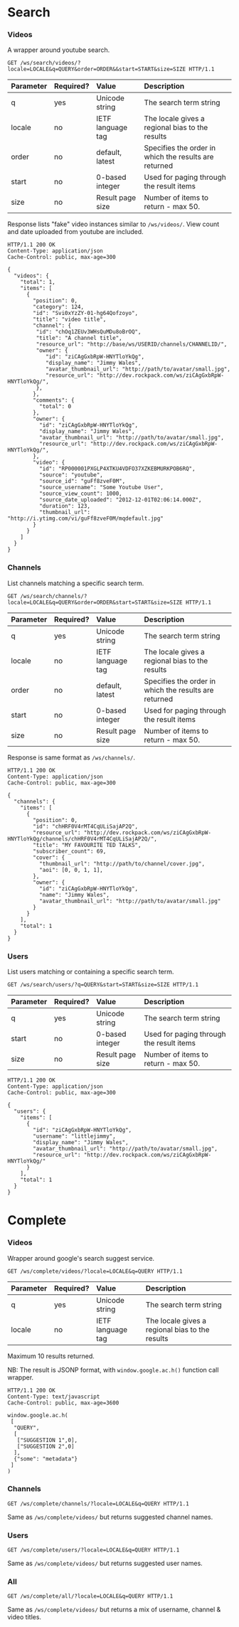 Search
======

### Videos

A wrapper around youtube search.

```http
GET /ws/search/videos/?locale=LOCALE&q=QUERY&order=ORDER&&start=START&size=SIZE HTTP/1.1
```

Parameter      | Required? | Value             | Description
:------------- | :-------- | :---------------- | :----------
q              | yes       | Unicode string    | The search term string
locale         | no        | IETF language tag | The locale gives a regional bias to the results
order          | no        | default, latest   | Specifies the order in which the results are returned
start          | no        | 0-based integer   | Used for paging through the result items
size           | no        | Result page size  | Number of items to return - max 50.

Response lists "fake" video instances similar to `/ws/videos/`.
View count and date uploaded from youtube are included.

```http
HTTP/1.1 200 OK
Content-Type: application/json
Cache-Control: public, max-age=300

{
  "videos": {
    "total": 1,
    "items": [
      {
        "position": 0,
        "category": 124,
        "id": "Svi0xYzZY-01-hg64Qofzoyo",
        "title": "video title",
        "channel": {
         "id": "chOq1ZEUv3WHsQuMDu8oBrOQ",
         "title": "A channel title",
         "resource_url": "http://base/ws/USERID/channels/CHANNELID/",
         "owner": {
            "id": "ziCAgGxbRpW-HNYTloYkQg",
            "display_name": "Jimmy Wales",
            "avatar_thumbnail_url": "http://path/to/avatar/small.jpg",
            "resource_url": "http://dev.rockpack.com/ws/ziCAgGxbRpW-HNYTloYkQg/",
         },
        },
        "comments": {
          "total": 0
        },
        "owner": {
          "id": "ziCAgGxbRpW-HNYTloYkQg",
          "display_name": "Jimmy Wales",
          "avatar_thumbnail_url": "http://path/to/avatar/small.jpg",
          "resource_url": "http://dev.rockpack.com/ws/ziCAgGxbRpW-HNYTloYkQg/",
        },
        "video": {
          "id": "RP000001PXGLP4XTKU4VDFO37XZKEBMURKPOB6RQ",
          "source": "youtube",
          "source_id": "guFf8zveF0M",
          "source_username": "Some Youtube User",
          "source_view_count": 1000,
          "source_date_uploaded": "2012-12-01T02:06:14.000Z",
          "duration": 123,
          "thumbnail_url": "http://i.ytimg.com/vi/guFf8zveF0M/mqdefault.jpg"
        }
      }
    ]
  }
}
```

### Channels

List channels matching a specific search term.

```http
GET /ws/search/channels/?locale=LOCALE&q=QUERY&order=ORDER&start=START&size=SIZE HTTP/1.1
```

Parameter      | Required? | Value             | Description
:------------- | :-------- | :---------------- | :----------
q              | yes       | Unicode string    | The search term string
locale         | no        | IETF language tag | The locale gives a regional bias to the results
order          | no        | default, latest   | Specifies the order in which the results are returned
start          | no        | 0-based integer   | Used for paging through the result items
size           | no        | Result page size  | Number of items to return - max 50.

Response is same format as `/ws/channels/`.

```http
HTTP/1.1 200 OK
Content-Type: application/json
Cache-Control: public, max-age=300

{
  "channels": {
    "items": [
      {
        "position": 0,
        "id": "chHRF0V4rMT4CqULiSajAP2Q",
        "resource_url": "http://dev.rockpack.com/ws/ziCAgGxbRpW-HNYTloYkQg/channels/chHRF0V4rMT4CqULiSajAP2Q/",
        "title": "MY FAVOURITE TED TALKS",
        "subscriber_count": 69,
        "cover": {
          "thumbnail_url": "http://path/to/channel/cover.jpg",
          "aoi": [0, 0, 1, 1],
        },
        "owner": {
          "id": "ziCAgGxbRpW-HNYTloYkQg",
          "name": "Jimmy Wales",
          "avatar_thumbnail_url": "http://path/to/avatar/small.jpg"
        }
      }
    ],
    "total": 1
  }
}
```

### Users

List users matching or containing a specific search term.

```http
GET /ws/search/users/?q=QUERY&start=START&size=SIZE HTTP/1.1
```

Parameter      | Required? | Value             | Description
:------------- | :-------- | :---------------- | :----------
q              | yes       | Unicode string    | The search term string
start          | no        | 0-based integer   | Used for paging through the result items
size           | no        | Result page size  | Number of items to return - max 50.

```http
HTTP/1.1 200 OK
Content-Type: application/json
Cache-Control: public, max-age=300

{
  "users": {
    "items": [
      {
        "id": "ziCAgGxbRpW-HNYTloYkQg",
        "username": "littlejimmy",
        "display_name": "Jimmy Wales",
        "avatar_thumbnail_url": "http://path/to/avatar/small.jpg",
        "resource_url": "http://dev.rockpack.com/ws/ziCAgGxbRpW-HNYTloYkQg/"
      }
    ],
    "total": 1
  }
}

```

Complete
========

### Videos

Wrapper around google's search suggest service.

```http
GET /ws/complete/videos/?locale=LOCALE&q=QUERY HTTP/1.1
```

Parameter      | Required? | Value             | Description
:------------- | :-------- | :---------------- | :----------
q              | yes       | Unicode string    | The search term string
locale         | no        | IETF language tag | The locale gives a regional bias to the results

Maximum 10 results returned.

NB: The result is JSONP format, with `window.google.ac.h()` function call wrapper.

```http
HTTP/1.1 200 OK
Content-Type: text/javascript
Cache-Control: public, max-age=3600

window.google.ac.h(
 [
  "QUERY",
  [
   ["SUGGESTION 1",0],
   ["SUGGESTION 2",0]
  ],
  {"some": "metadata"}
 ]
)
```

### Channels

```http
GET /ws/complete/channels/?locale=LOCALE&q=QUERY HTTP/1.1
```

Same as `/ws/complete/videos/` but returns suggested channel names.

### Users

```http
GET /ws/complete/users/?locale=LOCALE&q=QUERY HTTP/1.1
```

Same as `/ws/complete/videos/` but returns suggested user names.


### All

```http
GET /ws/complete/all/?locale=LOCALE&q=QUERY HTTP/1.1
```

Same as `/ws/complete/videos/` but returns a mix of username, channel & video titles.
